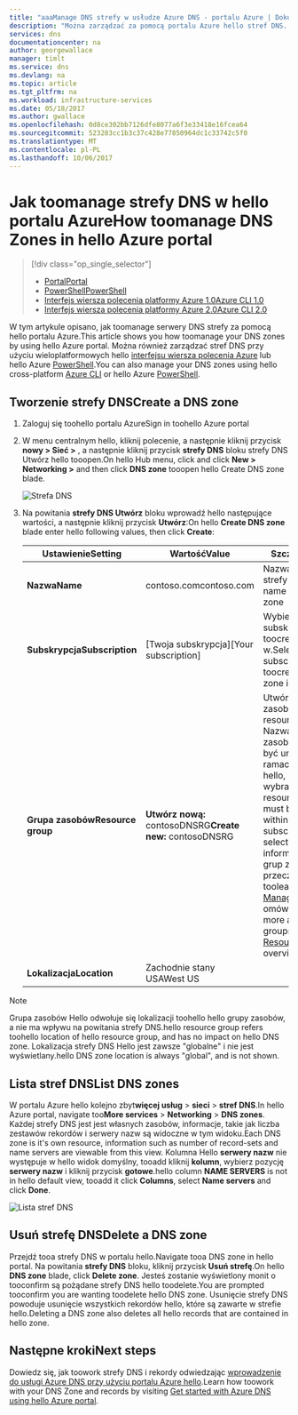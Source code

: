 ```yaml
---
title: "aaaManage DNS strefy w usłudze Azure DNS - portalu Azure | Dokumentacja firmy Microsoft"
description: "Można zarządzać za pomocą portalu Azure hello stref DNS. W tym artykule opisano sposób tooupdate, usunąć i utworzyć strefy DNS w usłudze Azure DNS"
services: dns
documentationcenter: na
author: georgewallace
manager: timlt
ms.service: dns
ms.devlang: na
ms.topic: article
ms.tgt_pltfrm: na
ms.workload: infrastructure-services
ms.date: 05/18/2017
ms.author: gwallace
ms.openlocfilehash: 0d8ce302bb7126dfe8077a6f3e33418e16fcea64
ms.sourcegitcommit: 523283cc1b3c37c428e77850964dc1c33742c5f0
ms.translationtype: MT
ms.contentlocale: pl-PL
ms.lasthandoff: 10/06/2017
---
```

# <a name="how-toomanage-dns-zones-in-hello-azure-portal"></a><span data-ttu-id="e2dc9-104">Jak toomanage strefy DNS w hello portalu Azure</span><span class="sxs-lookup"><span data-stu-id="e2dc9-104">How toomanage DNS Zones in hello Azure portal</span></span>

> [!div class="op_single_selector"]
> * [<span data-ttu-id="e2dc9-105">Portal</span><span class="sxs-lookup"><span data-stu-id="e2dc9-105">Portal</span></span>](dns-operations-dnszones-portal.md)
> * [<span data-ttu-id="e2dc9-106">PowerShell</span><span class="sxs-lookup"><span data-stu-id="e2dc9-106">PowerShell</span></span>](dns-operations-dnszones.md)
> * [<span data-ttu-id="e2dc9-107">Interfejs wiersza polecenia platformy Azure 1.0</span><span class="sxs-lookup"><span data-stu-id="e2dc9-107">Azure CLI 1.0</span></span>](dns-operations-dnszones-cli-nodejs.md)
> * [<span data-ttu-id="e2dc9-108">Interfejs wiersza polecenia platformy Azure 2.0</span><span class="sxs-lookup"><span data-stu-id="e2dc9-108">Azure CLI 2.0</span></span>](dns-operations-dnszones-cli.md)

<span data-ttu-id="e2dc9-109">W tym artykule opisano, jak toomanage serwery DNS strefy za pomocą hello portalu Azure.</span><span class="sxs-lookup"><span data-stu-id="e2dc9-109">This article shows you how toomanage your DNS zones by using hello Azure portal.</span></span> <span data-ttu-id="e2dc9-110">Można również zarządzać stref DNS przy użyciu wieloplatformowych hello [interfejsu wiersza polecenia Azure](dns-operations-dnszones-cli.md) lub hello Azure [PowerShell](dns-operations-dnszones.md).</span><span class="sxs-lookup"><span data-stu-id="e2dc9-110">You can also manage your DNS zones using hello cross-platform [Azure CLI](dns-operations-dnszones-cli.md) or hello Azure [PowerShell](dns-operations-dnszones.md).</span></span>

## <a name="create-a-dns-zone"></a><span data-ttu-id="e2dc9-111">Tworzenie strefy DNS</span><span class="sxs-lookup"><span data-stu-id="e2dc9-111">Create a DNS zone</span></span>

1. <span data-ttu-id="e2dc9-112">Zaloguj się toohello portalu Azure</span><span class="sxs-lookup"><span data-stu-id="e2dc9-112">Sign in toohello Azure portal</span></span>
2. <span data-ttu-id="e2dc9-113">W menu centralnym hello, kliknij polecenie, a następnie kliknij przycisk **nowy > Sieć >** , a następnie kliknij przycisk **strefy DNS** bloku strefy DNS Utwórz hello tooopen.</span><span class="sxs-lookup"><span data-stu-id="e2dc9-113">On hello Hub menu, click and click **New > Networking >** and then click **DNS zone** tooopen hello Create DNS zone blade.</span></span>

    ![Strefa DNS](./media/dns-operations-dnszones-portal/openzone650.png)

4. <span data-ttu-id="e2dc9-115">Na powitania **strefy DNS Utwórz** bloku wprowadź hello następujące wartości, a następnie kliknij przycisk **Utwórz**:</span><span class="sxs-lookup"><span data-stu-id="e2dc9-115">On hello **Create DNS zone** blade enter hello following values, then click **Create**:</span></span>


   | <span data-ttu-id="e2dc9-116">**Ustawienie**</span><span class="sxs-lookup"><span data-stu-id="e2dc9-116">**Setting**</span></span> | <span data-ttu-id="e2dc9-117">**Wartość**</span><span class="sxs-lookup"><span data-stu-id="e2dc9-117">**Value**</span></span> | <span data-ttu-id="e2dc9-118">**Szczegóły**</span><span class="sxs-lookup"><span data-stu-id="e2dc9-118">**Details**</span></span> |
   |---|---|---|
   |<span data-ttu-id="e2dc9-119">**Nazwa**</span><span class="sxs-lookup"><span data-stu-id="e2dc9-119">**Name**</span></span>|<span data-ttu-id="e2dc9-120">contoso.com</span><span class="sxs-lookup"><span data-stu-id="e2dc9-120">contoso.com</span></span>|<span data-ttu-id="e2dc9-121">Nazwa Hello hello strefy DNS</span><span class="sxs-lookup"><span data-stu-id="e2dc9-121">hello name of hello DNS zone</span></span>|
   |<span data-ttu-id="e2dc9-122">**Subskrypcja**</span><span class="sxs-lookup"><span data-stu-id="e2dc9-122">**Subscription**</span></span>|<span data-ttu-id="e2dc9-123">[Twoja subskrypcja]</span><span class="sxs-lookup"><span data-stu-id="e2dc9-123">[Your subscription]</span></span>|<span data-ttu-id="e2dc9-124">Wybierz strefę DNS subskrypcji toocreate hello w.</span><span class="sxs-lookup"><span data-stu-id="e2dc9-124">Select a subscription toocreate hello DNS zone in.</span></span>|
   |<span data-ttu-id="e2dc9-125">**Grupa zasobów**</span><span class="sxs-lookup"><span data-stu-id="e2dc9-125">**Resource group**</span></span>|<span data-ttu-id="e2dc9-126">**Utwórz nową:** contosoDNSRG</span><span class="sxs-lookup"><span data-stu-id="e2dc9-126">**Create new:** contosoDNSRG</span></span>|<span data-ttu-id="e2dc9-127">Utwórz grupę zasobów.</span><span class="sxs-lookup"><span data-stu-id="e2dc9-127">Create a resource group.</span></span> <span data-ttu-id="e2dc9-128">Nazwa grupy zasobów Hello musi być unikatowa w ramach subskrypcji hello, wybranych.</span><span class="sxs-lookup"><span data-stu-id="e2dc9-128">hello resource group name must be unique within hello subscription you selected.</span></span> <span data-ttu-id="e2dc9-129">więcej informacji na temat grup zasobów, przeczytaj hello toolearn [Resource Manager](../azure-resource-manager/resource-group-overview.md?toc=%2fazure%2fdns%2ftoc.json#resource-groups) artykuł z omówieniem.</span><span class="sxs-lookup"><span data-stu-id="e2dc9-129">toolearn more about resource groups, read hello [Resource Manager](../azure-resource-manager/resource-group-overview.md?toc=%2fazure%2fdns%2ftoc.json#resource-groups) overview article.</span></span>|
   |<span data-ttu-id="e2dc9-130">**Lokalizacja**</span><span class="sxs-lookup"><span data-stu-id="e2dc9-130">**Location**</span></span>|<span data-ttu-id="e2dc9-131">Zachodnie stany USA</span><span class="sxs-lookup"><span data-stu-id="e2dc9-131">West US</span></span>||

> [!NOTE]
> <span data-ttu-id="e2dc9-132">Grupa zasobów Hello odwołuje się lokalizacji toohello hello grupy zasobów, a nie ma wpływu na powitania strefy DNS.</span><span class="sxs-lookup"><span data-stu-id="e2dc9-132">hello resource group refers toohello location of hello resource group, and has no impact on hello DNS zone.</span></span> <span data-ttu-id="e2dc9-133">Lokalizacja strefy DNS Hello jest zawsze "globalne" i nie jest wyświetlany.</span><span class="sxs-lookup"><span data-stu-id="e2dc9-133">hello DNS zone location is always "global", and is not shown.</span></span>

## <a name="list-dns-zones"></a><span data-ttu-id="e2dc9-134">Lista stref DNS</span><span class="sxs-lookup"><span data-stu-id="e2dc9-134">List DNS zones</span></span>

<span data-ttu-id="e2dc9-135">W portalu Azure hello kolejno zbyt**więcej usług** > **sieci** > **stref DNS**.</span><span class="sxs-lookup"><span data-stu-id="e2dc9-135">In hello Azure portal, navigate too**More services** > **Networking** > **DNS zones**.</span></span> <span data-ttu-id="e2dc9-136">Każdej strefy DNS jest jest własnych zasobów, informacje, takie jak liczba zestawów rekordów i serwery nazw są widoczne w tym widoku.</span><span class="sxs-lookup"><span data-stu-id="e2dc9-136">Each DNS zone is it's own resource, information such as number of record-sets and name servers are viewable from this view.</span></span> <span data-ttu-id="e2dc9-137">Kolumna Hello **serwery nazw** nie występuje w hello widok domyślny, tooadd kliknij **kolumn**, wybierz pozycję **serwery nazw** i kliknij przycisk **gotowe**.</span><span class="sxs-lookup"><span data-stu-id="e2dc9-137">hello column **NAME SERVERS** is not in hello default view, tooadd it click **Columns**, select **Name servers** and click **Done**.</span></span>

![Lista stref DNS](./media/dns-operations-dnszones-portal/listzones.png)

## <a name="delete-a-dns-zone"></a><span data-ttu-id="e2dc9-139">Usuń strefę DNS</span><span class="sxs-lookup"><span data-stu-id="e2dc9-139">Delete a DNS zone</span></span>

<span data-ttu-id="e2dc9-140">Przejdź tooa strefy DNS w portalu hello.</span><span class="sxs-lookup"><span data-stu-id="e2dc9-140">Navigate tooa DNS zone in hello portal.</span></span> <span data-ttu-id="e2dc9-141">Na powitania **strefy DNS** bloku, kliknij przycisk **Usuń strefę**.</span><span class="sxs-lookup"><span data-stu-id="e2dc9-141">On hello **DNS zone** blade, click **Delete zone**.</span></span> <span data-ttu-id="e2dc9-142">Jesteś zostanie wyświetlony monit o tooconfirm są pożądane strefy DNS hello toodelete.</span><span class="sxs-lookup"><span data-stu-id="e2dc9-142">You are prompted tooconfirm you are wanting toodelete hello DNS zone.</span></span> <span data-ttu-id="e2dc9-143">Usunięcie strefy DNS powoduje usunięcie wszystkich rekordów hello, które są zawarte w strefie hello.</span><span class="sxs-lookup"><span data-stu-id="e2dc9-143">Deleting a DNS zone also deletes all hello records that are contained in hello zone.</span></span>

## <a name="next-steps"></a><span data-ttu-id="e2dc9-144">Następne kroki</span><span class="sxs-lookup"><span data-stu-id="e2dc9-144">Next steps</span></span>

<span data-ttu-id="e2dc9-145">Dowiedz się, jak toowork strefy DNS i rekordy odwiedzając [wprowadzenie do usługi Azure DNS przy użyciu portalu Azure hello](dns-getstarted-portal.md).</span><span class="sxs-lookup"><span data-stu-id="e2dc9-145">Learn how toowork with your DNS Zone and records by visiting [Get started with Azure DNS using hello Azure portal](dns-getstarted-portal.md).</span></span>
